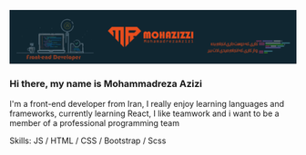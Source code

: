 ![front-end developer ](https://github.com/mohazizzi/mohazizzi/blob/main/ponisha%20bord%20v1-01.jpg?raw=true) 

### Hi there, my name is Mohammadreza Azizi

I'm a front-end developer from Iran, I really enjoy learning languages and frameworks, currently learning React, I like teamwork and i want to be a member of a professional programming team

Skills:  JS / HTML / CSS / Bootstrap / Scss
